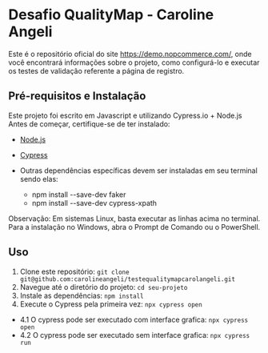 # Desafio QualityMap - Caroline Angeli

Este é o repositório oficial do site https://demo.nopcommerce.com/, onde você encontrará informações sobre o projeto, como configurá-lo e executar os testes de validação referente a página de registro.

## Pré-requisitos e Instalação
Este projeto foi escrito em Javascript e utilizando Cypress.io + Node.js
Antes de começar, certifique-se de ter instalado:

- [Node.js](https://nodejs.org/)
- [Cypress](https://www.cypress.io/)

- Outras dependências específicas devem ser instaladas em seu terminal sendo elas:
   - npm install --save-dev faker
   - npm install --save-dev cypress-xpath

Observação: Em sistemas Linux, basta executar as linhas acima no terminal. Para a instalação no Windows, abra o Prompt de Comando ou o PowerShell.

## Uso
1. Clone este repositório: `git clone git@github.com:carolineangeli/testequalitymapcarolangeli.git`
2. Navegue até o diretório do projeto: `cd seu-projeto`
3. Instale as dependências: `npm install`
4. Execute o Cypress pela primeira vez: `npx cypress open`
  -  4.1 O cypress pode ser executado com interface grafica: `npx cypress open`
  -  4.2 O cypress pode ser executado sem interface grafica: `npx cypress run`
